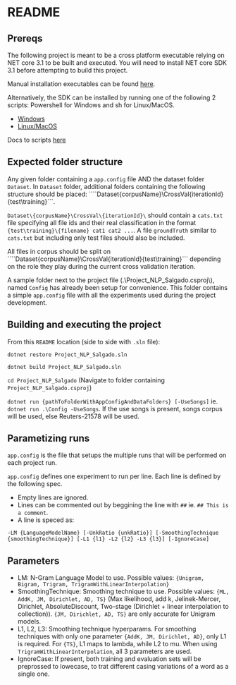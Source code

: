 ﻿# README

## Prereqs
The following project is meant to be a cross platform executable relying on NET core 3.1 to be built and executed.
You will need to install NET core SDK 3.1 before attempting to build this project.

Manual installation executables can be found [here](https://dotnet.microsoft.com/download/dotnet-core/3.1).

Alternatively, the SDK can be installed by running one of the following 2 scripts: Powershell for Windows and sh for Linux/MacOS.

* [Windows](https://dotnet.microsoft.com/download/dotnet-core/scripts/v1/dotnet-install.ps1)
* [Linux/MacOS](https://dotnet.microsoft.com/download/dotnet-core/scripts/v1/dotnet-install.sh)

Docs to scripts [here](https://docs.microsoft.com/en-us/dotnet/core/tools/dotnet-install-script)

## Expected folder structure
Any given folder containing a ````app.config```` file AND the dataset folder ````Dataset````. In ````Dataset```` folder, additional folders containing the following structure should be placed:  ````Dataset\{corpusName}\CrossVal\{iterationId}\{test\training}```. 

````Dataset\{corpusName}\CrossVal\{iterationId}\```` should contain a ````cats.txt```` file specifying all file ids and their real classification in the format ````{test\training}\{filename} cat1 cat2 ...````. A file ````groundTruth```` similar to ````cats.txt```` but including only test files should also be included.

All files in corpus should be split on ````Dataset\{corpusName}\CrossVal\{iterationId}\{test\training}``` depending on the role they play during the current cross validation iteration.

A sample folder next to the project file (.\Project_NLP_Salgado.csproj\\), named ````Config```` has already been setup for convenience. This folder contains a simple ````app.config```` file with all the experiments used during the project development.

## Building and executing the project
From this ````README```` location (side to side with ````.sln```` file):

````dotnet restore Project_NLP_Salgado.sln````

````dotnet build Project_NLP_Salgado.sln````

````cd Project_NLP_Salgado```` (Navigate to folder containing ````Project_NLP_Salgado.csproj````)

````dotnet run {pathToFolderWithAppConfigAndDataFolders} [-UseSongs]```` ie. ````dotnet run .\Config -UseSongs````. If the use songs is present, songs corpus will be used, else Reuters-21578 will be used.

## Parametizing runs
````app.config```` is the file that setups the multiple runs that will be performed on each project run.

````app.config```` defines one experiment to run per line. Each line is defined by the following spec.

* Empty lines are ignored.
* Lines can be commented out by beggining the line with ````##```` ie. ````## This is a comment````.
* A line is speced as: 

````
-LM {LanguageModelName} [-UnkRatio {unkRatio}] [-SmoothingTechnique {smoothingTechnique}] [-L1 {l1} -L2 {l2} -L3 {l3}] [-IgnoreCase] 
````

## Parameters
* LM: N-Gram Language Model to use. Possible values: ````{Unigram, Bigram, Trigram, TrigramWithLinearInterpolation}````
* SmoothingTechnique: Smoothing technique to use. Possible values: ````{ML, AddK, JM, Dirichlet, AD, TS}```` (Max likelihood, add k, Jelinek-Mercer, Dirichlet, AbsoluteDiscount, Two-stage (Dirichlet + linear interpolation to collection)). ````{JM, Dirichlet, AD, TS}```` are only accurate for Unigram models.
* L1, L2, L3: Smoothing technique hyperparams. For smoothing techniques with only one parameter ````{AddK, JM, Dirichlet, AD}````, only L1 is required. For ````{TS}````, L1 maps to lambda, while L2 to mu. When using ````TrigramWithLinearInterpolation````, all 3 parameters are used.
* IgnoreCase: If present, both training and evaluation sets will be preprossed to lowecase, to trat different casing variations of a word as a single one.


